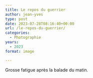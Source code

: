 ```yaml
---
title: Le repos du guerrier
author: jean-yves
type: post
date: 2023-07-28T08:16:40+00:00
url: /le-repos-du-guerrier/
categories:
  - Photographie
years:
  - 2023
format: image

---
```

Grosse fatigue après la balade du matin.